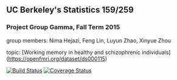 ## UC Berkeley's Statistics 159/259
### Project Group Gamma, Fall Term 2015 

group members: Nima Hejazi, Feng Lin, Luyun Zhao, Xinyue Zhou

topic: [Working memory in healthy and schizophrenic individuals] (https://openfmri.org/dataset/ds000115)

[![Build Status](https://travis-ci.org/berkeley-stat159/project-gamma.svg?branch=master)](https://travis-ci.org/berkeley-stat159/project-aleph?branch=master)
[![Coverage Status](https://coveralls.io/repos/berkeley-stat159/project-gamma/badge.svg?branch=master)](https://coveralls.io/r/berkeley-stat159/project-aleph?branch=master)
